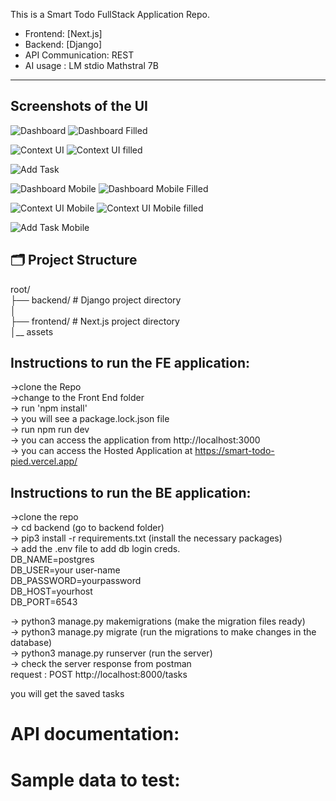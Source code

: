 This is a Smart Todo FullStack Application Repo.
- Frontend: [Next.js]
- Backend: [Django]
- API Communication: REST 
- AI usage : LM stdio Mathstral 7B 

---


## Screenshots of the UI 

![Dashboard ](./assets/dashboard-empty.png)
![Dashboard Filled ](./assets/dashboard-filled.png)

![Context UI ](./assets/context-empty.png)
![Context UI filled ](./assets/context-filled.png)

![Add Task ](./assets/addTask.png)



![Dashboard Mobile ](./assets/mobile-dashboard-empty.png)
![Dashboard Mobile Filled ](./assets/dashboard-mobile-filled.png)

![Context UI Mobile ](./assets/mobile-context-empty.png)
![Context UI Mobile filled ](./assets/context-mobile-filled.png)

![Add Task  Mobile](./assets/add-task-mobile.png)





## 🗂️ Project Structure

root/                                   </br>
├── backend/ # Django project directory </br>
│                                       </br>
├── frontend/ # Next.js project directory </br>
│__ assets                                </br>




## Instructions to run the FE application:

->clone the Repo </br>
->change to the Front End folder </br>
-> run 'npm install' </br>
-> you will see a package.lock.json file </br>
-> run npm run dev </br>
-> you can access the application from http://localhost:3000 </br>
-> you can access the Hosted Application at https://smart-todo-pied.vercel.app/ </br>

## Instructions to run the BE application:

->clone the repo </br>
-> cd backend (go to backend folder) </br>
->  pip3 install -r requirements.txt (install the necessary packages) </br>
-> add the .env file to add db login creds. </br>
    DB_NAME=postgres </br>
    DB_USER=your user-name </br>
    DB_PASSWORD=yourpassword </br>
    DB_HOST=yourhost </br>
    DB_PORT=6543 </br>

-> python3 manage.py makemigrations (make the migration files ready) </br>
-> python3 manage.py migrate (run the migrations to make changes in the database) </br>
-> python3 manage.py runserver      (run the server) </br>
-> check the server response from postman  <br/>
request : POST http://localhost:8000/tasks </br>

you will get the saved tasks

# API documentation:




# Sample data to test:
